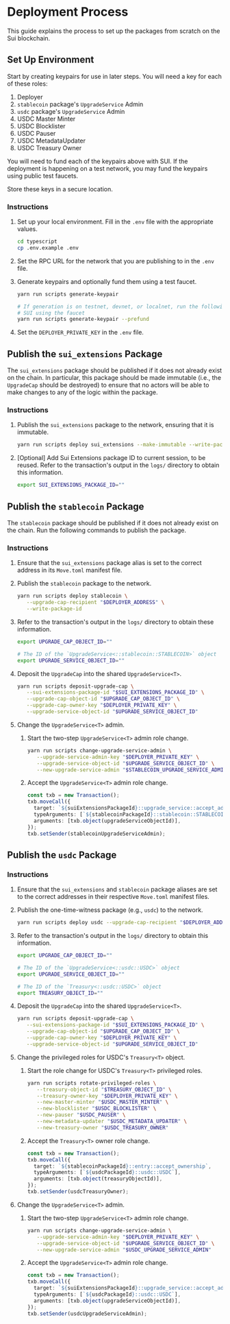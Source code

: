 # Deployment Process

This guide explains the process to set up the packages from scratch on the Sui
blockchain.

## Set Up Environment

Start by creating keypairs for use in later steps. You will need a key for each
of these roles:

1. Deployer
2. `stablecoin` package's `UpgradeService` Admin
3. `usdc` package's `UpgradeService` Admin
4. USDC Master Minter
5. USDC Blocklister
6. USDC Pauser
7. USDC MetadataUpdater
8. USDC Treasury Owner

You will need to fund each of the keypairs above with SUI. If the deployment is
happening on a test network, you may fund the keypairs using public test
faucets.

Store these keys in a secure location.

### Instructions

1. Set up your local environment. Fill in the `.env` file with the appropriate
   values.

   ```sh
   cd typescript
   cp .env.example .env
   ```

2. Set the RPC URL for the network that you are publishing to in the `.env`
   file.

3. Generate keypairs and optionally fund them using a test faucet.

   ```sh
   yarn run scripts generate-keypair

   # If generation is on testnet, devnet, or localnet, run the following command to fund the address with
   # SUI using the faucet
   yarn run scripts generate-keypair --prefund
   ```

4. Set the `DEPLOYER_PRIVATE_KEY` in the `.env` file.

## Publish the `sui_extensions` Package

The `sui_extensions` package should be published if it does not already exist on
the chain. In particular, this package should be made immutable (i.e., the
`UpgradeCap` should be destroyed) to ensure that no actors will be able to make
changes to any of the logic within the package.

### Instructions

1. Publish the `sui_extensions` package to the network, ensuring that it is
   immutable.

   ```sh
   yarn run scripts deploy sui_extensions --make-immutable --write-package-id
   ```

2. [Optional] Add Sui Extensions package ID to current session, to be reused.
   Refer to the transaction's output in the `logs/` directory to obtain this
   information.

   ```sh
   export SUI_EXTENSIONS_PACKAGE_ID=""
   ```

## Publish the `stablecoin` Package

The `stablecoin` package should be published if it does not already exist on the
chain. Run the following commands to publish the package.

### Instructions

1. Ensure that the `sui_extensions` package alias is set to the correct address
   in its `Move.toml` manifest file.
2. Publish the `stablecoin` package to the network.

   ```sh
   yarn run scripts deploy stablecoin \
      --upgrade-cap-recipient "$DEPLOYER_ADDRESS" \
      --write-package-id
   ```

3. Refer to the transaction's output in the `logs/` directory to obtain these
   information.

   ```sh
   export UPGRADE_CAP_OBJECT_ID=""

   # The ID of the `UpgradeService<::stablecoin::STABLECOIN>` object
   export UPGRADE_SERVICE_OBJECT_ID=""
   ```

4. Deposit the `UpgradeCap` into the shared `UpgradeService<T>`.

   ```sh
   yarn run scripts deposit-upgrade-cap \
      --sui-extensions-package-id "$SUI_EXTENSIONS_PACKAGE_ID" \
      --upgrade-cap-object-id "$UPGRADE_CAP_OBJECT_ID" \
      --upgrade-cap-owner-key "$DEPLOYER_PRIVATE_KEY" \
      --upgrade-service-object-id "$UPGRADE_SERVICE_OBJECT_ID"
   ```

5. Change the `UpgradeService<T>` admin.

   1. Start the two-step `UpgradeService<T>` admin role change.

      ```sh
      yarn run scripts change-upgrade-service-admin \
         --upgrade-service-admin-key "$DEPLOYER_PRIVATE_KEY" \
         --upgrade-service-object-id "$UPGRADE_SERVICE_OBJECT_ID" \
         --new-upgrade-service-admin "$STABLECOIN_UPGRADE_SERVICE_ADMIN"
      ```

   2. Accept the `UpgradeService<T>` admin role change.

      ```typescript
      const txb = new Transaction();
      txb.moveCall({
        target: `${suiExtensionsPackageId}::upgrade_service::accept_admin`,
        typeArguments: [`${stablecoinPackageId}::stablecoin::STABLECOIN`],
        arguments: [txb.object(upgradeServiceObjectId)],
      });
      txb.setSender(stablecoinUpgradeServiceAdmin);
      ```

## Publish the `usdc` Package

### Instructions

1. Ensure that the `sui_extensions` and `stablecoin` package aliases are set to
   the correct addresses in their respective `Move.toml` manifest files.
2. Publish the one-time-witness package (e.g., `usdc`) to the network.

   ```sh
   yarn run scripts deploy usdc --upgrade-cap-recipient "$DEPLOYER_ADDRESS"
   ```

3. Refer to the transaction's output in the `logs/` directory to obtain this
   information.

   ```sh
   export UPGRADE_CAP_OBJECT_ID=""

   # The ID of the `UpgradeService<::usdc::USDC>` object
   export UPGRADE_SERVICE_OBJECT_ID=""

   # The ID of the `Treasury<::usdc::USDC>` object
   export TREASURY_OBJECT_ID=""
   ```

4. Deposit the `UpgradeCap` into the shared `UpgradeService<T>`.

   ```sh
   yarn run scripts deposit-upgrade-cap \
      --sui-extensions-package-id "$SUI_EXTENSIONS_PACKAGE_ID" \
      --upgrade-cap-object-id "$UPGRADE_CAP_OBJECT_ID" \
      --upgrade-cap-owner-key "$DEPLOYER_PRIVATE_KEY" \
      --upgrade-service-object-id "$UPGRADE_SERVICE_OBJECT_ID"
   ```

5. Change the privileged roles for USDC's `Treasury<T>` object.

   1. Start the role change for USDC's `Treasury<T>` privileged roles.

      ```sh
      yarn run scripts rotate-privileged-roles \
         --treasury-object-id "$TREASURY_OBJECT_ID" \
         --treasury-owner-key "$DEPLOYER_PRIVATE_KEY" \
         --new-master-minter "$USDC_MASTER_MINTER" \
         --new-blocklister "$USDC_BLOCKLISTER" \
         --new-pauser "$USDC_PAUSER" \
         --new-metadata-updater "$USDC_METADATA_UPDATER" \
         --new-treasury-owner "$USDC_TREASURY_OWNER"
      ```

   2. Accept the `Treasury<T>` owner role change.

      ```typescript
      const txb = new Transaction();
      txb.moveCall({
        target: `${stablecoinPackageId}::entry::accept_ownership`,
        typeArguments: [`${usdcPackageId}::usdc::USDC`],
        arguments: [txb.object(treasuryObjectId)],
      });
      txb.setSender(usdcTreasuryOwner);
      ```

6. Change the `UpgradeService<T>` admin.

   1. Start the two-step `UpgradeService<T>` admin role change.

      ```sh
      yarn run scripts change-upgrade-service-admin \
         --upgrade-service-admin-key "$DEPLOYER_PRIVATE_KEY" \
         --upgrade-service-object-id "$UPGRADE_SERVICE_OBJECT_ID" \
         --new-upgrade-service-admin "$USDC_UPGRADE_SERVICE_ADMIN"
      ```

   2. Accept the `UpgradeService<T>` admin role change.

      ```typescript
      const txb = new Transaction();
      txb.moveCall({
        target: `${suiExtensionsPackageId}::upgrade_service::accept_admin`,
        typeArguments: [`${usdcPackageId}::usdc::USDC`],
        arguments: [txb.object(upgradeServiceObjectId)],
      });
      txb.setSender(usdcUpgradeServiceAdmin);
      ```
